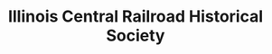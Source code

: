 ---
layout: repo
title: "Illinois Central Railroad Historical Society"
id: 16021
permalink: repos/16021/
---